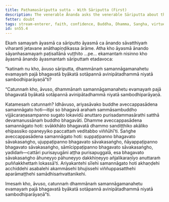 ```yaml
---
title: Paṭhamasāriputta sutta - With Sāriputta (First)
description: The venerable Ānanda asks the venerable Sāriputta about the qualities that make a person a stream-enterer, no longer subject to downfall, fixed in destiny, and headed for full awakening.
fetter: doubt
tags: stream-enterer, faith, confidence, Buddha, Dhamma, Sangha, virtues, sāriputta, sn, sn45-56, sn55
id: sn55.4
---
```


Ekaṁ samayaṁ āyasmā ca sāriputto āyasmā ca ānando sāvatthiyaṁ viharanti jetavane anāthapiṇḍikassa ārāme. Atha kho āyasmā ānando sāyanhasamayaṁ paṭisallānā vuṭṭhito …pe… ekamantaṁ nisinno kho āyasmā ānando āyasmantaṁ sāriputtaṁ etadavoca:

“katinaṁ nu kho, āvuso sāriputta, dhammānaṁ samannāgamanahetu evamayaṁ pajā bhagavatā byākatā sotāpannā avinipātadhammā niyatā sambodhiparāyaṇā”ti?

“Catunnaṁ kho, āvuso, dhammānaṁ samannāgamanahetu evamayaṁ pajā bhagavatā byākatā sotāpannā avinipātadhammā niyatā sambodhiparāyaṇā.

Katamesaṁ catunnaṁ? Idhāvuso, ariyasāvako buddhe aveccappasādena samannāgato hoti—itipi so bhagavā arahaṁ sammāsambuddho vijjācaraṇasampanno sugato lokavidū anuttaro purisadammasārathi satthā devamanussānaṁ buddho bhagavāti. Dhamme aveccappasādena samannāgato hoti: svākkhāto bhagavatā dhammo sandiṭṭhiko akāliko ehipassiko opaneyyiko paccattaṁ veditabbo viññūhī’ti. Saṅghe aveccappasādena samannāgato hoti: suppaṭipanno bhagavato sāvakasaṅgho, ujuppaṭipanno bhagavato sāvakasaṅgho, ñāyappaṭipanno bhagavato sāvakasaṅgho, sāmīcippaṭipanno bhagavato sāvakasaṅgho, yadidaṁ—cattāri purisayugāni aṭṭha purisapuggalā, esa bhagavato sāvakasaṅgho āhuneyyo pāhuneyyo dakkhiṇeyyo añjalikaraṇīyo anuttaraṁ puññakkhettaṁ lokassā’ti. Ariyakantehi sīlehi samannāgato hoti akhaṇḍehi acchiddehi asabalehi akammāsehi bhujissehi viññuppasatthehi aparāmaṭṭhehi samādhisaṁvattanikehi.

Imesaṁ kho, āvuso, catunnaṁ dhammānaṁ samannāgamanahetu evamayaṁ pajā bhagavatā byākatā sotāpannā avinipātadhammā niyatā sambodhiparāyaṇā”ti.
